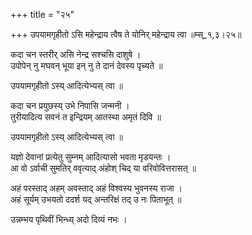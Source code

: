 +++
title = "२५"

+++
उपयामगृहीतो ऽसि महेन्द्राय त्वैष ते योनिर् महेन्द्राय त्वा ॥म्स्_१,३।२५॥  
    
  
कदा चन स्तरीर् असि नेन्द्र सश्चसि दाशुषे ।  
उपोपेन् नु मघवन् भूया इन् नु ते दानं देवस्य पृच्यते ॥  
    
उपयामगृहीतो ऽस्य् आदित्येभ्यस् त्वा ॥  
    
कदा चन प्रयुछस्य् उभे निपासि जन्मनी ।  
तुरीयादित्य सवनं त इन्द्रियम् आतस्था अमृतं दिवि ॥  
    
उपयामगृहीतो ऽस्य् आदित्येभ्यस् त्वा ॥  
    
यज्ञो देवानां प्रत्येतु सुम्नम् आदित्यासो भवता मृडयन्तः ।  
आ वो ऽर्वाची सुमतिर् ववृत्याद् अंहोश् चिद् या वरिवोवित्तरासत् ॥  
    
अहं परस्ताद् अहम् अवस्ताद् अहं विश्वस्य भुवनस्य राजा ।  
अहं सूर्यम् उभयतो ददर्श यद् अन्तरिक्षं तद् उ नः पिताभूत् ॥  
    
उन्नम्भय पृथिवीं भिन्ध्य् अदो दिव्यं नभः ।  
